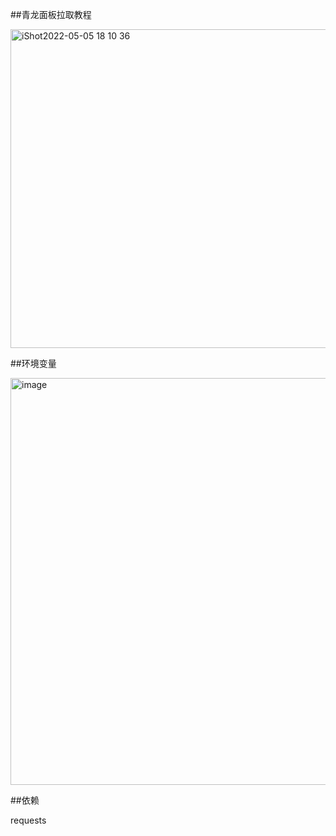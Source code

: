 ##青龙面板拉取教程

<img width="510" alt="iShot2022-05-05 18 10 36" src="https://user-images.githubusercontent.com/13283995/166903539-44f86111-17a6-4d4c-bd9c-31bdbfe755dd.png">

##环境变量

<img width="651" alt="image" src="https://user-images.githubusercontent.com/13283995/166903496-97dadaad-3863-445f-9098-e2d7946cc739.png">

##依赖

requests
